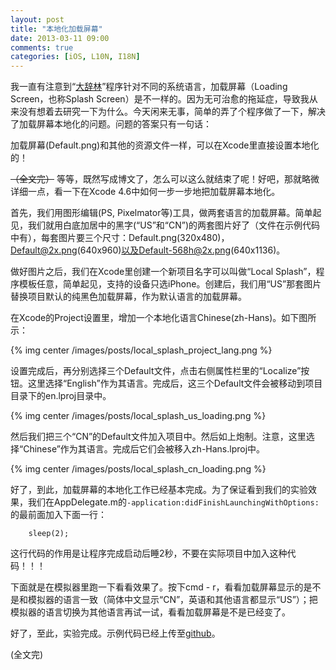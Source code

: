 ```yaml
---
layout: post
title: "本地化加载屏幕"
date: 2013-03-11 09:00
comments: true
categories: [iOS, L10N, I18N]
---
```


我一直有注意到“[大辞林](https://itunes.apple.com/app/da-ci-lin/id299029654?mt=8)”程序针对不同的系统语言，加载屏幕（Loading Screen，也称Splash Screen）是不一样的。因为无可治愈的拖延症，导致我从来没有想着去研究一下为什么。今天闲来无事，简单的弄了个程序做了一下，解决了加载屏幕本地化的问题。问题的答案只有一句话：

加载屏幕(Default.png)和其他的资源文件一样，可以在Xcode里直接设置本地化的！

<del>（全文完）</del> 等等，既然写成博文了，怎么可以这么就结束了呢！好吧，那就略微详细一点，看一下在Xcode 4.6中如何一步一步地把加载屏幕本地化。

<!-- more -->

首先，我们用图形编辑(PS, Pixelmator等)工具，做两套语言的加载屏幕。简单起见，我们就用白底加居中的黑字(“US”和“CN”)的两套图片好了（文件在示例代码中有），每套图片要三个尺寸：Default.png(320x480)，Default@2x.png(640x960)以及Default-568h@2x.png(640x1136)。

做好图片之后，我们在Xcode里创建一个新项目名字可以叫做“Local Splash”，程序模板任意，简单起见，支持的设备只选iPhone。创建后，我们用“US”那套图片替换项目默认的纯黑色加载屏幕，作为默认语言的加载屏幕。

在Xcode的Project设置里，增加一个本地化语言Chinese(zh-Hans)。如下图所示：

{% img center /images/posts/local_splash_project_lang.png %}

设置完成后，再分别选择三个Default文件，点击右侧属性栏里的“Localize”按钮。这里选择“English”作为其语言。完成后，这三个Default文件会被移动到项目目录下的en.lproj目录中。

{% img center /images/posts/local_splash_us_loading.png %}

然后我们把三个“CN”的Default文件加入项目中。然后如上炮制。注意，这里选择“Chinese”作为其语言。完成后它们会被移入zh-Hans.lproj中。

{% img center /images/posts/local_splash_cn_loading.png %}

好了，到此，加载屏幕的本地化工作已经基本完成。为了保证看到我们的实验效果，我们在AppDelegate.m的`-application:didFinishLaunchingWithOptions:`的最前面加入下面一行：

```objc
	sleep(2);
```

这行代码的作用是让程序完成启动后睡2秒，不要在实际项目中加入这种代码！！！

下面就是在模拟器里跑一下看看效果了。按下cmd - r，看看加载屏幕显示的是不是和模拟器的语言一致（简体中文显示“CN”，英语和其他语言都显示“US”）；把模拟器的语言切换为其他语言再试一试，看看加载屏幕是不是已经变了。

好了，至此，实验完成。示例代码已经上传至[github](https://github.com/venj/Cocoa-blog-code/tree/master/Local%20Splash)。

(全文完)
